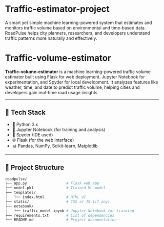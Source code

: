 # Traffic-estimator-project
A smart yet simple machine learning-powered system that estimates and monitors traffic volume based on environmental and time-based data. RoadPulse helps city planners, researchers, and developers understand traffic patterns more naturally and effectively.
# Traffic-volume-estimator

**Traffic-volume-estimator** is a machine learning-powered traffic volume estimator built using Flask for web deployment, Jupyter Notebook for experimentation, and Spyder for local development. It analyzes features like weather, time, and date to predict traffic volume, helping cities and developers gain real-time road usage insights.

---

## 🔧 Tech Stack

- 🐍 Python 3.x
- 📘 Jupyter Notebook (for training and analysis)
- 🧪 Spyder (IDE used)
- 🌐 Flask (for the web interface)
- 📊 Pandas, NumPy, Scikit-learn, Matplotlib

---

## 📁 Project Structure

```bash
roadpulse/
├── app.py                  # Flask web app
├── model.pkl               # Trained ML model
├── templates/
│   └── index.html          # HTML UI
├── static/                 # CSS or JS (if any)
├── notebook/
│   └── traffic_model.ipynb # Jupyter Notebook for training
├── requirements.txt        # List of dependencies
└── README.md               # Project documentation
